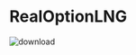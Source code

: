 # RealOptionLNG
![download](https://github.com/ThesisRealOptions/RealOptionLNG/assets/142438940/9ff0dda7-b853-4eaa-b290-fe46449575c0)
